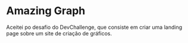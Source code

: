 # Amazing Graph
Aceitei po desafio do DevChallenge, que consiste em criar uma landing page sobre um site de criação de gráficos.
